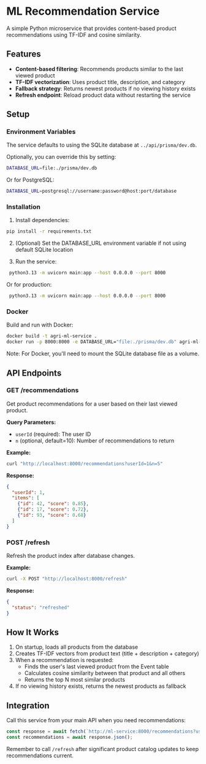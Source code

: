 # ML Recommendation Service

A simple Python microservice that provides content-based product recommendations using TF-IDF and cosine similarity.

## Features

- **Content-based filtering**: Recommends products similar to the last viewed product
- **TF-IDF vectorization**: Uses product title, description, and category
- **Fallback strategy**: Returns newest products if no viewing history exists
- **Refresh endpoint**: Reload product data without restarting the service

## Setup

### Environment Variables

The service defaults to using the SQLite database at `../api/prisma/dev.db`.

Optionally, you can override this by setting:

```bash
DATABASE_URL=file:./prisma/dev.db
```

Or for PostgreSQL:
```bash
DATABASE_URL=postgresql://username:password@host:port/database
```

### Installation

1. Install dependencies:
```bash
pip install -r requirements.txt
```

2. (Optional) Set the DATABASE_URL environment variable if not using default SQLite location

3. Run the service:
```bash
 python3.13 -m uvicorn main:app --host 0.0.0.0 --port 8000
```

Or for production:
```bash
 python3.13 -m uvicorn main:app --host 0.0.0.0 --port 8000
```

### Docker

Build and run with Docker:

```bash
docker build -t agri-ml-service .
docker run -p 8000:8000 -e DATABASE_URL="file:./prisma/dev.db" agri-ml-service
```

Note: For Docker, you'll need to mount the SQLite database file as a volume.

## API Endpoints

### GET /recommendations

Get product recommendations for a user based on their last viewed product.

**Query Parameters:**
- `userId` (required): The user ID
- `n` (optional, default=10): Number of recommendations to return

**Example:**
```bash
curl "http://localhost:8000/recommendations?userId=1&n=5"
```

**Response:**
```json
{
  "userId": 1,
  "items": [
    {"id": 42, "score": 0.85},
    {"id": 17, "score": 0.72},
    {"id": 93, "score": 0.68}
  ]
}
```

### POST /refresh

Refresh the product index after database changes.

**Example:**
```bash
curl -X POST "http://localhost:8000/refresh"
```

**Response:**
```json
{
  "status": "refreshed"
}
```

## How It Works

1. On startup, loads all products from the database
2. Creates TF-IDF vectors from product text (title + description + category)
3. When a recommendation is requested:
   - Finds the user's last viewed product from the Event table
   - Calculates cosine similarity between that product and all others
   - Returns the top N most similar products
4. If no viewing history exists, returns the newest products as fallback

## Integration

Call this service from your main API when you need recommendations:

```javascript
const response = await fetch(`http://ml-service:8000/recommendations?userId=${userId}&n=10`);
const recommendations = await response.json();
```

Remember to call `/refresh` after significant product catalog updates to keep recommendations current.
